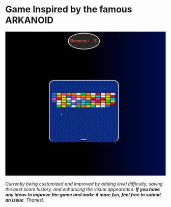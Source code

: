 # Game Inspired by the famous ARKANOID

![captura de pantalla](img_screenshot/screenshot.png)

*Currently being customized and improved by adding level difficulty, saving the best score history, and enhancing the visual appearance. **If you have any ideas to improve the game and make it more fun, feel free to submit an issue**. Thanks!.* 